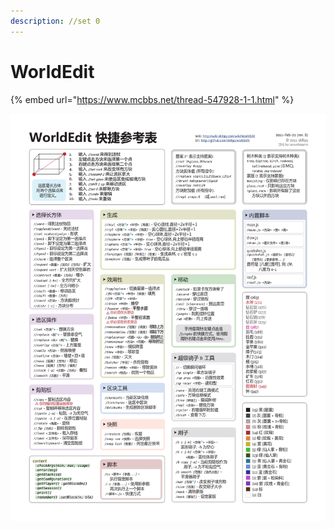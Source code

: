 ```yaml
---
description: //set 0
---
```


# WorldEdit

{% embed url="https://www.mcbbs.net/thread-547928-1-1.html" %}

![&#x53F3;&#x952E;&#x53E6;&#x5B58;&#x4E3A;&#x4FDD;&#x5B58;&#x56FE;&#x7247;&#xFF0C;&#x5EFA;&#x8BAE;&#x5EFA;&#x7B51;&#x5E08;&#x4EBA;&#x624B;&#x4E00;&#x5F20;](../../.gitbook/assets/022620203400_0-ch-worldedit_ref_rev6_1.Jpeg)



